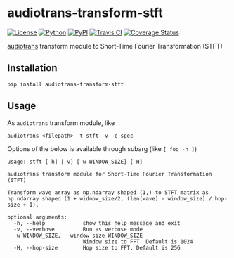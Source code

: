 # audiotrans-transform-stft

[![License](https://img.shields.io/pypi/l/audiotrans-transform-stft.svg?style=flat-square)](https://github.com/keik/audiotrans-transform-stft/blob/master/LICENSE)
[![Python](https://img.shields.io/pypi/pyversions/audiotrans-transform-stft.svg?style=flat-square)](https://pypi.python.org/pypi/audiotrans-transform-stft)
[![PyPI](https://img.shields.io/pypi/v/audiotrans-transform-stft.svg?style=flat-square)](https://pypi.python.org/pypi/audiotrans-transform-stft)
[![Travis CI](https://img.shields.io/travis/keik/audiotrans-transform-stft.svg?style=flat-square)](https://travis-ci.org/keik/audiotrans-transform-stft)
[![Coverage Status](https://img.shields.io/coveralls/keik/audiotrans-transform-stft.svg?style=flat-square)](https://coveralls.io/github/keik/audiotrans-transform-stft)

[audiotrans](https://github.com/keik/audiotrans) transform module to Short-Time Fourier Transformation (STFT)


## Installation

```
pip install audiotrans-transform-stft
```


## Usage

As `audiotrans` transform module, like

```
audiotrans <filepath> -t stft -v -c spec
```

Options of the below is available through subarg (like `[ foo -h ]`)

```
usage: stft [-h] [-v] [-w WINDOW_SIZE] [-H]

audiotrans transform module for Short-Time Fourier Transformation (STFT)

Transform wave array as np.ndarray shaped (1,) to STFT matrix as
np.ndarray shaped (1 + widnow_size/2, (len(wave) - window_size) / hop-size + 1).

optional arguments:
  -h, --help            show this help message and exit
  -v, --verbose         Run as verbose mode
  -w WINDOW_SIZE, --window-size WINDOW_SIZE
                        Window size to FFT. Default is 1024
  -H, --hop-size        Hop size to FFT. Default is 256
```
